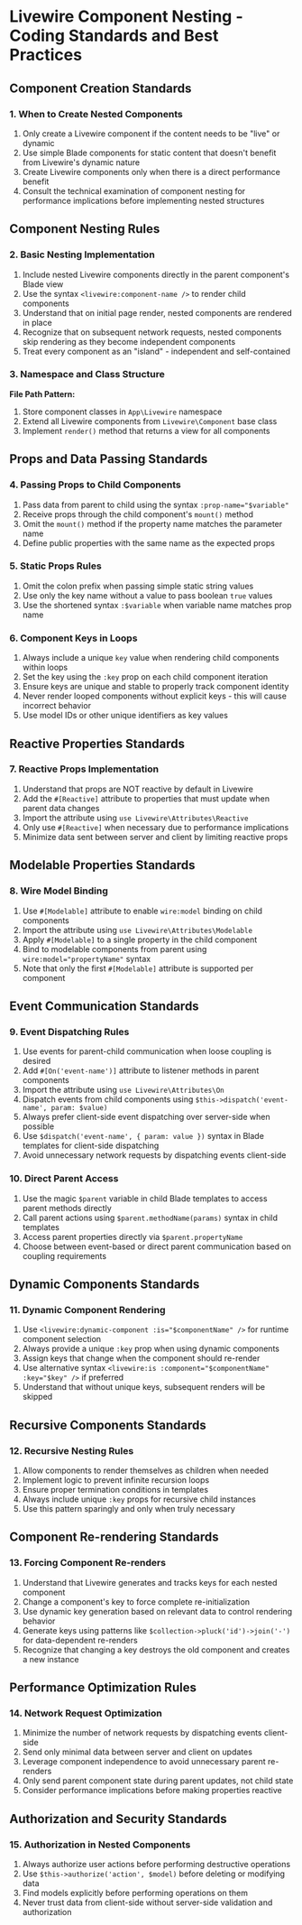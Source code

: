 # Livewire Component Nesting - Coding Standards and Best Practices

## Component Creation Standards

### 1. When to Create Nested Components

1. Only create a Livewire component if the content needs to be "live" or dynamic
2. Use simple Blade components for static content that doesn't benefit from Livewire's dynamic nature
3. Create Livewire components only when there is a direct performance benefit
4. Consult the technical examination of component nesting for performance implications before implementing nested structures

## Component Nesting Rules

### 2. Basic Nesting Implementation

1. Include nested Livewire components directly in the parent component's Blade view
2. Use the syntax `<livewire:component-name />` to render child components
3. Understand that on initial page render, nested components are rendered in place
4. Recognize that on subsequent network requests, nested components skip rendering as they become independent components
5. Treat every component as an "island" - independent and self-contained

### 3. Namespace and Class Structure

**File Path Pattern:**
1. Store component classes in `App\Livewire` namespace
2. Extend all Livewire components from `Livewire\Component` base class
3. Implement `render()` method that returns a view for all components

## Props and Data Passing Standards

### 4. Passing Props to Child Components

1. Pass data from parent to child using the syntax `:prop-name="$variable"`
2. Receive props through the child component's `mount()` method
3. Omit the `mount()` method if the property name matches the parameter name
4. Define public properties with the same name as the expected props

### 5. Static Props Rules

1. Omit the colon prefix when passing simple static string values
2. Use only the key name without a value to pass boolean `true` values
3. Use the shortened syntax `:$variable` when variable name matches prop name

### 6. Component Keys in Loops

1. Always include a unique `key` value when rendering child components within loops
2. Set the key using the `:key` prop on each child component iteration
3. Ensure keys are unique and stable to properly track component identity
4. Never render looped components without explicit keys - this will cause incorrect behavior
5. Use model IDs or other unique identifiers as key values

## Reactive Properties Standards

### 7. Reactive Props Implementation

1. Understand that props are NOT reactive by default in Livewire
2. Add the `#[Reactive]` attribute to properties that must update when parent data changes
3. Import the attribute using `use Livewire\Attributes\Reactive`
4. Only use `#[Reactive]` when necessary due to performance implications
5. Minimize data sent between server and client by limiting reactive props

## Modelable Properties Standards

### 8. Wire Model Binding

1. Use `#[Modelable]` attribute to enable `wire:model` binding on child components
2. Import the attribute using `use Livewire\Attributes\Modelable`
3. Apply `#[Modelable]` to a single property in the child component
4. Bind to modelable components from parent using `wire:model="propertyName"` syntax
5. Note that only the first `#[Modelable]` attribute is supported per component

## Event Communication Standards

### 9. Event Dispatching Rules

1. Use events for parent-child communication when loose coupling is desired
2. Add `#[On('event-name')]` attribute to listener methods in parent components
3. Import the attribute using `use Livewire\Attributes\On`
4. Dispatch events from child components using `$this->dispatch('event-name', param: $value)`
5. Always prefer client-side event dispatching over server-side when possible
6. Use `$dispatch('event-name', { param: value })` syntax in Blade templates for client-side dispatching
7. Avoid unnecessary network requests by dispatching events client-side

### 10. Direct Parent Access

1. Use the magic `$parent` variable in child Blade templates to access parent methods directly
2. Call parent actions using `$parent.methodName(params)` syntax in child templates
3. Access parent properties directly via `$parent.propertyName`
4. Choose between event-based or direct parent communication based on coupling requirements

## Dynamic Components Standards

### 11. Dynamic Component Rendering

1. Use `<livewire:dynamic-component :is="$componentName" />` for runtime component selection
2. Always provide a unique `:key` prop when using dynamic components
3. Assign keys that change when the component should re-render
4. Use alternative syntax `<livewire:is :component="$componentName" :key="$key" />` if preferred
5. Understand that without unique keys, subsequent renders will be skipped

## Recursive Components Standards

### 12. Recursive Nesting Rules

1. Allow components to render themselves as children when needed
2. Implement logic to prevent infinite recursion loops
3. Ensure proper termination conditions in templates
4. Always include unique `:key` props for recursive child instances
5. Use this pattern sparingly and only when truly necessary

## Component Re-rendering Standards

### 13. Forcing Component Re-renders

1. Understand that Livewire generates and tracks keys for each nested component
2. Change a component's key to force complete re-initialization
3. Use dynamic key generation based on relevant data to control rendering behavior
4. Generate keys using patterns like `$collection->pluck('id')->join('-')` for data-dependent re-renders
5. Recognize that changing a key destroys the old component and creates a new instance

## Performance Optimization Rules

### 14. Network Request Optimization

1. Minimize the number of network requests by dispatching events client-side
2. Send only minimal data between server and client on updates
3. Leverage component independence to avoid unnecessary parent re-renders
4. Only send parent component state during parent updates, not child state
5. Consider performance implications before making properties reactive

## Authorization and Security Standards

### 15. Authorization in Nested Components

1. Always authorize user actions before performing destructive operations
2. Use `$this->authorize('action', $model)` before deleting or modifying data
3. Find models explicitly before performing operations on them
4. Never trust data from client-side without server-side validation and authorization
